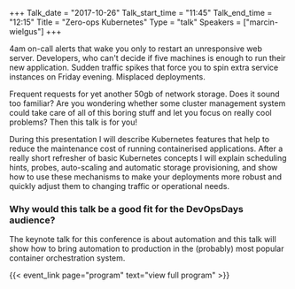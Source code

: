 +++
Talk_date = "2017-10-26"
Talk_start_time = "11:45"
Talk_end_time = "12:15"
Title = "Zero-ops Kubernetes"
Type = "talk"
Speakers = ["marcin-wielgus"]
+++

4am on-call alerts that wake you only to restart an unresponsive web server. Developers, who can't decide if five machines is enough to run their new application. Sudden traffic spikes that force you to spin extra service instances on Friday evening. Misplaced deployments.

Frequent requests for yet another 50gb of network storage. Does it sound too familiar? Are you wondering whether some cluster management system could take care of all of this boring stuff and let you focus on really cool problems? Then this talk is for you!

During this presentation I will describe Kubernetes features that help to reduce the maintenance cost of running containerised applications. After a really short refresher of basic Kubernetes concepts I will explain scheduling hints, probes, auto-scaling and automatic storage provisioning, and show how to use these mechanisms to make your deployments more robust and quickly adjust them to changing traffic or operational needs.

### Why would this talk be a good fit for the DevOpsDays audience?

The keynote talk for this conference is about automation and this talk will show how to bring automation to production in the (probably) most popular container orchestration system.

{{< event_link page="program" text="view full program" >}}
